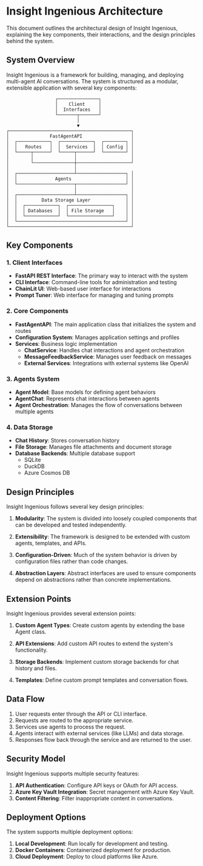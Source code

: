 # Insight Ingenious Architecture

This document outlines the architectural design of Insight Ingenious, explaining the key components, their interactions, and the design principles behind the system.

## System Overview

Insight Ingenious is a framework for building, managing, and deploying multi-agent AI conversations. The system is structured as a modular, extensible application with several key components:

```
                  ┌───────────────┐
                  │    Client     │
                  │  Interfaces   │
                  └───────┬───────┘
                          │
                          ▼
┌─────────────────────────────────────────────┐
│               FastAgentAPI                  │
│  ┌────────────┐  ┌────────────┐  ┌────────┐ │
│  │   Routes   │  │  Services  │  │ Config │ │
│  └─────┬──────┘  └─────┬──────┘  └────────┘ │
│        │               │                    │
│        └───────────────┼────────────────────┘
│                        │
│  ┌─────────────────────┴──────────────────┐ │
│  │              Agents                    │ │
│  └─────────────────────┬──────────────────┘ │
│                        │                    │
│  ┌─────────────────────┴──────────────────┐ │
│  │         Data Storage Layer             │ │
│  │  ┌────────────┐  ┌────────────────┐    │ │
│  │  │ Databases  │  │ File Storage   │    │ │
│  │  └────────────┘  └────────────────┘    │ │
│  └────────────────────────────────────────┘ │
└─────────────────────────────────────────────┘
```

## Key Components

### 1. Client Interfaces

- **FastAPI REST Interface**: The primary way to interact with the system
- **CLI Interface**: Command-line tools for administration and testing
- **ChainLit UI**: Web-based user interface for interactions
- **Prompt Tuner**: Web interface for managing and tuning prompts

### 2. Core Components

- **FastAgentAPI**: The main application class that initializes the system and routes
- **Configuration System**: Manages application settings and profiles
- **Services**: Business logic implementation
  - **ChatService**: Handles chat interactions and agent orchestration
  - **MessageFeedbackService**: Manages user feedback on messages
  - **External Services**: Integrations with external systems like OpenAI

### 3. Agents System

- **Agent Model**: Base models for defining agent behaviors
- **AgentChat**: Represents chat interactions between agents
- **Agent Orchestration**: Manages the flow of conversations between multiple agents

### 4. Data Storage

- **Chat History**: Stores conversation history
- **File Storage**: Manages file attachments and document storage
- **Database Backends**: Multiple database support
  - SQLite
  - DuckDB
  - Azure Cosmos DB

## Design Principles

Insight Ingenious follows several key design principles:

1. **Modularity**: The system is divided into loosely coupled components that can be developed and tested independently.

2. **Extensibility**: The framework is designed to be extended with custom agents, templates, and APIs.

3. **Configuration-Driven**: Much of the system behavior is driven by configuration files rather than code changes.

4. **Abstraction Layers**: Abstract interfaces are used to ensure components depend on abstractions rather than concrete implementations.

## Extension Points

Insight Ingenious provides several extension points:

1. **Custom Agent Types**: Create custom agents by extending the base Agent class.

2. **API Extensions**: Add custom API routes to extend the system's functionality.

3. **Storage Backends**: Implement custom storage backends for chat history and files.

4. **Templates**: Define custom prompt templates and conversation flows.

## Data Flow

1. User requests enter through the API or CLI interface.
2. Requests are routed to the appropriate service.
3. Services use agents to process the request.
4. Agents interact with external services (like LLMs) and data storage.
5. Responses flow back through the service and are returned to the user.

## Security Model

Insight Ingenious supports multiple security features:

1. **API Authentication**: Configure API keys or OAuth for API access.
2. **Azure Key Vault Integration**: Secret management with Azure Key Vault.
3. **Content Filtering**: Filter inappropriate content in conversations.

## Deployment Options

The system supports multiple deployment options:

1. **Local Development**: Run locally for development and testing.
2. **Docker Containers**: Containerized deployment for production.
3. **Cloud Deployment**: Deploy to cloud platforms like Azure.
